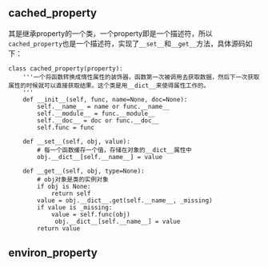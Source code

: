 cached_property
---

其是继承property的一个类，一个property即是一个描述符，所以`cached_property`也是一个描述符，实现了`__set__`和`__get__`方法，具体源码如下：

```
class cached_property(property):
    '''一个将函数转换成惰性属性的装饰器，函数第一次被调用去获取数据，然后下一次获取属性的时候就可以直接获取结果。这个类是用__dict__来使得属性工作的。
    '''
    def __init__(self, func, name=None, doc=None):
        self.__name__ = name or func.__name__
        self.__module__ = func.__module__
        self.__doc__ = doc or func.__doc__
        self.func = func

    def __set__(self, obj, value):
        # 每一个函数缓存一个值，存储在对象的__dict__属性中
        obj.__dict__[self.__name__] = value

    def __get__(self, obj, type=None):
        # obj对象是类的实例对象
        if obj is None:
            return self
        value = obj.__dict__.get(self.__name__, _missing)
        if value is _missing:
            value = self.func(obj)
             obj.__dict__[self.__name__] = value
        return value
```

environ_property
---
